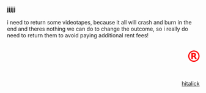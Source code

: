 ### jjjjj

<!--
**jjjjj/jjjjj** is a ✨ _special_ ✨ repository because its `README.md` (this file) appears on your GitHub profile.
--!>

i need to return some videotapes, because it all will crash and burn in the end and theres nothing we can do to change the outcome, so i really do need to return them to avoid paying additional rent fees!
                                                                                                                  
<p align="right"><a href="https://instagram.com/heilig" target="_blank"><img src="https://raw.githubusercontent.com/jjjjj/jjjjj/main/R.png" alt="R" width=30 height=30"></a></p>
<p>&nbsp;</p>
<p align="right"><a href="https://www.hitalick.de" target="_blank">hitalick</a></p>
